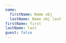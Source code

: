 ```yaml
---
name:
  firstName: Name obj
  lastName: Name obj last
firstName: first
lastName: last
guest: false
---
```

